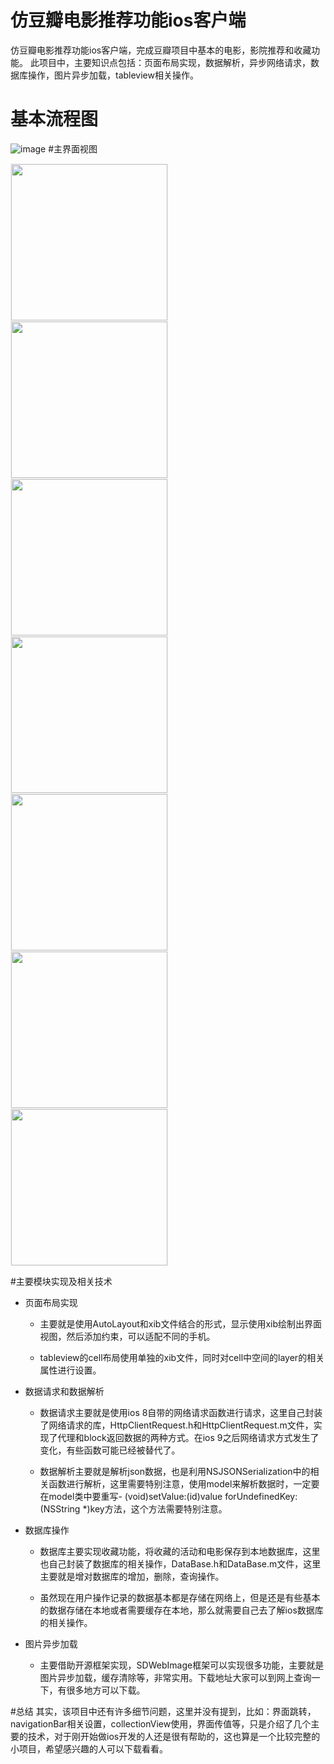 # 仿豆瓣电影推荐功能ios客户端
仿豆瓣电影推荐功能ios客户端，完成豆瓣项目中基本的电影，影院推荐和收藏功能。 此项目中，主要知识点包括：页面布局实现，数据解析，异步网络请求，数据库操作，图片异步加载，tableview相关操作。
# 基本流程图
![image](https://github.com/sjaiwl/image_folder/blob/master/DouBan/豆瓣流程图.png)
#主界面视图
<div class='row'>
        <img src='https://github.com/sjaiwl/image_folder/blob/master/DouBan/活动列表.png' width="250px" style='border: #f1f1f1 solid 1px'/>
        <img src='https://github.com/sjaiwl/image_folder/blob/master/DouBan/电影列表(collection).png' width="250px" style='border: #f1f1f1 solid 1px'/>
        <img src='https://github.com/sjaiwl/image_folder/blob/master/DouBan/影院列表.png' width="250px" style='border: #f1f1f1 solid 1px'/>
        <img src='https://github.com/sjaiwl/image_folder/blob/master/DouBan/用户页面.png' width="250px" style='border: #f1f1f1 solid 1px'/>
        <img src='https://github.com/sjaiwl/image_folder/blob/master/DouBan/电影列表(list).png' width="250px" style='border: #f1f1f1 solid 1px'/>
        <img src='https://github.com/sjaiwl/image_folder/blob/master/DouBan/活动详情.png' width="250px" style='border: #f1f1f1 solid 1px'/>
        <img src='https://github.com/sjaiwl/image_folder/blob/master/DouBan/电影详情.png' width="250px" style='border: #f1f1f1 solid 1px'/>
    </div>
    
#主要模块实现及相关技术
* 页面布局实现
  * 主要就是使用AutoLayout和xib文件结合的形式，显示使用xib绘制出界面视图，然后添加约束，可以适配不同的手机。
 
  * tableview的cell布局使用单独的xib文件，同时对cell中空间的layer的相关属性进行设置。

* 数据请求和数据解析
  * 数据请求主要就是使用ios 8自带的网络请求函数进行请求，这里自己封装了网络请求的库，HttpClientRequest.h和HttpClientRequest.m文件，实现了代理和block返回数据的两种方式。在ios 9之后网络请求方式发生了变化，有些函数可能已经被替代了。

  * 数据解析主要就是解析json数据，也是利用NSJSONSerialization中的相关函数进行解析，这里需要特别注意，使用model来解析数据时，一定要在model类中要重写- (void)setValue:(id)value forUndefinedKey:(NSString *)key方法，这个方法需要特别注意。

* 数据库操作
  * 数据库主要实现收藏功能，将收藏的活动和电影保存到本地数据库，这里也自己封装了数据库的相关操作，DataBase.h和DataBase.m文件，这里主要就是增对数据库的增加，删除，查询操作。

  * 虽然现在用户操作记录的数据基本都是存储在网络上，但是还是有些基本的数据存储在本地或者需要缓存在本地，那么就需要自己去了解ios数据库的相关操作。

* 图片异步加载
  * 主要借助开源框架实现，SDWebImage框架可以实现很多功能，主要就是图片异步加载，缓存清除等，非常实用。下载地址大家可以到网上查询一下，有很多地方可以下载。


#总结
其实，该项目中还有许多细节问题，这里并没有提到，比如：界面跳转，navigationBar相关设置，collectionView使用，界面传值等，只是介绍了几个主要的技术，对于刚开始做ios开发的人还是很有帮助的，这也算是一个比较完整的小项目，希望感兴趣的人可以下载看看。
